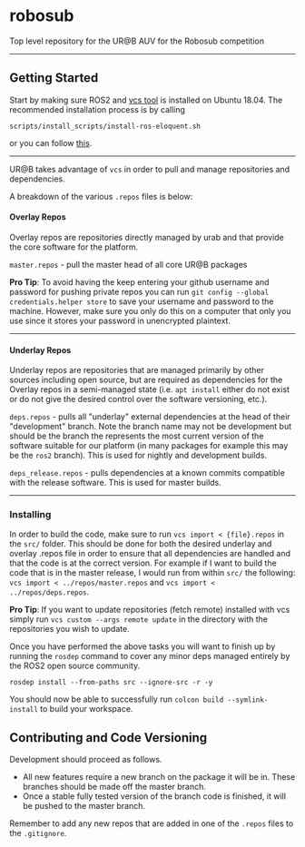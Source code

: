 # robosub

Top level repository for the UR@B AUV for the Robosub competition

***
## Getting Started
Start by making sure ROS2 and [vcs tool](https://github.com/dirk-thomas/vcstool) is installed on Ubuntu 18.04. The recommended installation process is by calling 

    scripts/install_scripts/install-ros-eloquent.sh

or you can follow [this](https://index.ros.org/doc/ros2/Installation/Eloquent/Linux-Install-Debians/).
***
UR@B takes advantage of `vcs` in order to pull and manage repositories and dependencies. 

A breakdown of the various `.repos` files is below:
#### Overlay Repos

Overlay repos are repositories directly managed by urab and that provide the core software for the platform.

`master.repos` - pull the master head of all core UR@B packages

**Pro Tip**: To avoid having the keep entering your github username and password for pushing private repos you can run `git config --global credentials.helper store`
to save your username and password to the machine. However, make sure you only do this on a computer that only you use since it stores your password in unencrypted plaintext.

***
#### Underlay Repos

Underlay repos are repositories that are managed primarily by other sources including open source, but are
required as dependencies for the Overlay repos in a semi-managed state (i.e. `apt install` either do not exist or
do not give the desired control over the software versioning, etc.).

`deps.repos` - pulls all "underlay" external dependencies at the head of their "development" branch.
Note the branch name may not be development but should be the branch the represents the most current
version of the software suitable for our platform (in many packages for example this may be the `ros2`
branch). This is used for nightly and development builds.

`deps_release.repos` - pulls dependencies at a known commits compatible with the release software.
This is used for master builds.
***

### Installing
In order to build the code, make sure to run `vcs import < {file}.repos` in the `src/` folder. This
should be done for both the desired underlay and overlay .repos file in order to ensure that all
dependencies are handled and that the code is at the correct version. For example if I want to build the
code that is in the master release, I would  run from within `src/` the following:
`vcs import < ../repos/master.repos` and `vcs import < ../repos/deps.repos`.

**Pro Tip**: If you want to update repositories (fetch remote) installed with vcs simply run `vcs custom --args remote update` in the
directory with the repositories you wish to update.

Once you have performed the above tasks you will want to finish up by running the `rosdep` command
to cover any minor deps managed entirely by the ROS2 open source community.

    rosdep install --from-paths src --ignore-src -r -y

You should now be able to successfully run `colcon build --symlink-install` to build your workspace.

## Contributing and Code Versioning
Development should proceed as follows.
- All new features require a new branch on the package it will be in. These branches should be made off the master branch.
- Once a stable fully tested version of the branch code is finished, it will be pushed to the master branch.

Remember to add any new repos that are added in one of the `.repos` files to the `.gitignore`.
